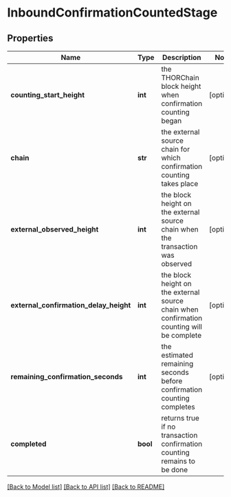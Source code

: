 # InboundConfirmationCountedStage

## Properties
Name | Type | Description | Notes
------------ | ------------- | ------------- | -------------
**counting_start_height** | **int** | the THORChain block height when confirmation counting began | [optional] 
**chain** | **str** | the external source chain for which confirmation counting takes place | [optional] 
**external_observed_height** | **int** | the block height on the external source chain when the transaction was observed | [optional] 
**external_confirmation_delay_height** | **int** | the block height on the external source chain when confirmation counting will be complete | [optional] 
**remaining_confirmation_seconds** | **int** | the estimated remaining seconds before confirmation counting completes | [optional] 
**completed** | **bool** | returns true if no transaction confirmation counting remains to be done | 

[[Back to Model list]](../README.md#documentation-for-models) [[Back to API list]](../README.md#documentation-for-api-endpoints) [[Back to README]](../README.md)

